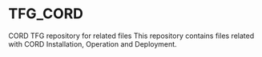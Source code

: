 # TFG_CORD
CORD TFG repository for related files
This repository contains files related with CORD Installation, Operation and Deployment.
